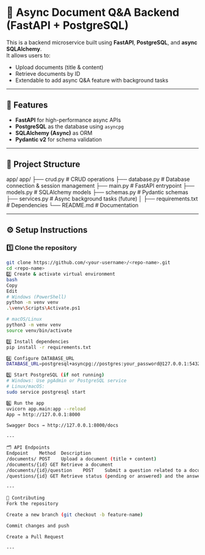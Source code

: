 # 📄 Async Document Q&A Backend (FastAPI + PostgreSQL)

This is a backend microservice built using **FastAPI**, **PostgreSQL**, and **async SQLAlchemy**.  
It allows users to:
- Upload documents (title & content)
- Retrieve documents by ID
- Extendable to add async Q&A feature with background tasks

---

## 🚀 Features
- **FastAPI** for high-performance async APIs
- **PostgreSQL** as the database using `asyncpg`
- **SQLAlchemy (Async)** as ORM
- **Pydantic v2** for schema validation

---

## 📂 Project Structure
app/
app/
├── crud.py # CRUD operations
├── database.py # Database connection & session management
├── main.py # FastAPI entrypoint
├── models.py # SQLAlchemy models
├── schemas.py # Pydantic schemas
├── services.py # Async background tasks (future)
│
├── requirements.txt # Dependencies
└── README.md # Documentation

---

## ⚙️ Setup Instructions

### 1️⃣ Clone the repository
```bash
git clone https://github.com/<your-username>/<repo-name>.git
cd <repo-name>
2️⃣ Create & activate virtual environment
bash
Copy
Edit
# Windows (PowerShell)
python -m venv venv
.\venv\Scripts\Activate.ps1

# macOS/Linux
python3 -m venv venv
source venv/bin/activate

3️⃣ Install dependencies
pip install -r requirements.txt

4️⃣ Configure DATABASE_URL
DATABASE_URL=postgresql+asyncpg://postgres:your_password@127.0.0.1:5432/docqa

5️⃣ Start PostgreSQL (if not running)
# Windows: Use pgAdmin or PostgreSQL service
# Linux/macOS:
sudo service postgresql start

6️⃣ Run the app
uvicorn app.main:app --reload
App → http://127.0.0.1:8000

Swagger Docs → http://127.0.0.1:8000/docs

---

🗂️ API Endpoints
Endpoint	Method	Description
/documents/	POST	Upload a document (title + content)
/documents/{id}	GET	Retrieve a document
/documents/{id}/question	POST	Submit a question related to a document
/questions/{id}	GET	Retrieve status (pending or answered) and the answer

---

🤝 Contributing
Fork the repository

Create a new branch (git checkout -b feature-name)

Commit changes and push

Create a Pull Request

---
